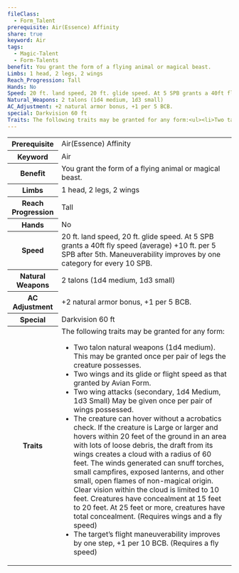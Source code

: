 ```yaml
---
fileClass:
  - Form_Talent
prerequisite: Air(Essence) Affinity
share: true
keyword: Air
tags:
  - Magic-Talent
  - Form-Talents
benefit: You grant the form of a flying animal or magical beast.
Limbs: 1 head, 2 legs, 2 wings
Reach_Progression: Tall
Hands: No
Speed: 20 ft. land speed, 20 ft. glide speed. At 5 SPB grants a 40ft fly speed (average) +10 ft. per 5 SPB after 5th. Maneuverability improves by one category for every 10 SPB.
Natural_Weapons: 2 talons (1d4 medium, 1d3 small)
AC_Adjustment: +2 natural armor bonus, +1 per 5 BCB.
special: Darkvision 60 ft
Traits: The following traits may be granted for any form:<ul><li>Two talon natural weapons (1d4 medium). This may be granted once per pair of legs the creature possesses.</li><li>Two wings and its glide or flight speed as that granted by Avian Form.</li><li>Two wing attacks (secondary, 1d4 Medium, 1d3 Small) May be given once per pair of wings possessed.</li><li>The creature can hover without a acrobatics check. If the creature is Large or larger and hovers within 20 feet of the ground in an area with lots of loose debris, the draft from its wings creates a cloud with a radius of 60 feet. The winds generated can snuff torches, small campfires, exposed lanterns, and other small, open flames of non-magical origin. Clear vision within the cloud is limited to 10 feet. Creatures have concealment at 15 feet to 20 feet. At 25 feet or more, creatures have total concealment. (Requires wings and a fly speed)</li><li>The target’s flight maneuverability improves by one step, +1 per 10 BCB. (Requires a fly speed)</li></ul>
---
```


<p><span style="overflow-x: auto;"><table><tbody><tr><th>Prerequisite</th><td>Air(Essence) Affinity</td></tr><tr><th>Keyword</th><td>Air</td></tr><tr><th>Benefit</th><td>You grant the form of a flying animal or magical beast.</td></tr><tr><th>Limbs</th><td>1 head, 2 legs, 2 wings</td></tr><tr><th>Reach Progression</th><td>Tall</td></tr><tr><th>Hands</th><td>No</td></tr><tr><th>Speed</th><td>20 ft. land speed, 20 ft. glide speed. At 5 SPB grants a 40ft fly speed (average) +10 ft. per 5 SPB after 5th. Maneuverability improves by one category for every 10 SPB.</td></tr><tr><th>Natural Weapons</th><td>2 talons (1d4 medium, 1d3 small)</td></tr><tr><th>AC Adjustment</th><td>+2 natural armor bonus, +1 per 5 BCB.</td></tr><tr><th>Special</th><td>Darkvision 60 ft</td></tr><tr><th>Traits</th><td>The following traits may be granted for any form:<ul><li>Two talon natural weapons (1d4 medium). This may be granted once per pair of legs the creature possesses.</li><li>Two wings and its glide or flight speed as that granted by Avian Form.</li><li>Two wing attacks (secondary, 1d4 Medium, 1d3 Small) May be given once per pair of wings possessed.</li><li>The creature can hover without a acrobatics check. If the creature is Large or larger and hovers within 20 feet of the ground in an area with lots of loose debris, the draft from its wings creates a cloud with a radius of 60 feet. The winds generated can snuff torches, small campfires, exposed lanterns, and other small, open flames of non-magical origin. Clear vision within the cloud is limited to 10 feet. Creatures have concealment at 15 feet to 20 feet. At 25 feet or more, creatures have total concealment. (Requires wings and a fly speed)</li><li>The target’s flight maneuverability improves by one step, +1 per 10 BCB. (Requires a fly speed)</li></ul></td></tr></tbody></table></span></p>
